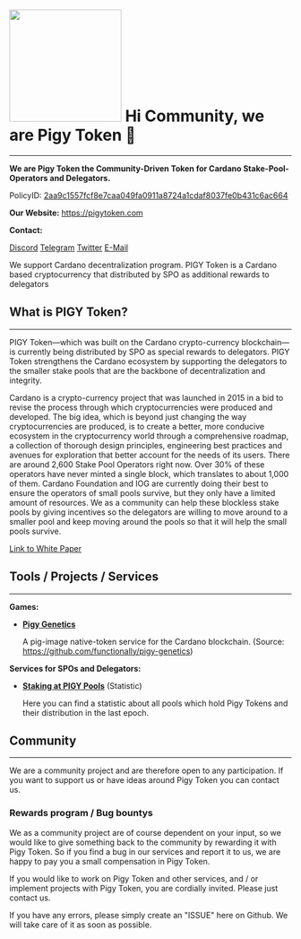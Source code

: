 # <img width="200" src="https://pigytoken.com/img/logo-head.png" /> **Hi Community, we are Pigy Token** 👋

------

**We are Pigy Token the Community-Driven Token for Cardano Stake-Pool-Operators and Delegators.**

PolicyID: [2aa9c1557fcf8e7caa049fa0911a8724a1cdaf8037fe0b431c6ac664](https://cardanoscan.io/tokenPolicy/2aa9c1557fcf8e7caa049fa0911a8724a1cdaf8037fe0b431c6ac664) 

**Our Website:** https://pigytoken.com

**Contact:**

[Discord](https://discord.gg/hkhJRS8QNw)
[Telegram](https://t.me/pigytoken)
[Twitter](https://twitter.com/pigytoken)
[E-Mail](support@pigytoken.com)

We support Cardano decentralization program. PIGY Token is a Cardano based cryptocurrency that distributed by SPO as additional rewards to delegators

## What is PIGY Token?

------

PIGY Token—which was built on the Cardano crypto-currency blockchain—is currently being distributed by SPO as special rewards to delegators. PIGY Token strengthens the Cardano ecosystem by supporting the delegators to the smaller stake pools that are the backbone of decentralization and integrity.

Cardano is a crypto-currency project that was launched in 2015 in a bid to revise the process through which cryptocurrencies were produced and developed. The big idea, which is beyond just changing the way cryptocurrencies are produced, is to create a better, more conducive ecosystem in the cryptocurrency world through a comprehensive roadmap, a collection of thorough design principles, engineering best practices and avenues for exploration that better account for the needs of its users. There are around 2,600 Stake Pool Operators right now. Over 30% of these operators have never minted a single block, which translates to about 1,000 of them. Cardano Foundation and IOG are currently doing their best to ensure the operators of small pools survive, but they only have a limited amount of resources. We as a community can help these blockless stake pools by giving incentives so the delegators are willing to move around to a smaller pool and keep moving around the pools so that it will help the small pools survive.

[Link to White Paper](https://pigytoken.com/download/PIGY_Whitepaper_1.0.pdf)

## Tools / Projects / Services

------

**Games:**

- **[Pigy Genetics](https://genetics.pigytoken.com/)**

  A pig-image native-token service for the Cardano blockchain. (Source: https://github.com/functionally/pigy-genetics)

**Services for SPOs and Delegators:**

- **[Staking at PIGY Pools](https://statistics.pigytoken.com/)** (Statistic)

  Here you can find a statistic about all pools which hold Pigy Tokens and their distribution in the last epoch.

## Community

------

We are a community project and are therefore open to any participation. If you want to support us or have ideas around Pigy Token you can contact us.

### Rewards program / Bug bountys

We as a community project are of course dependent on your input, so we would like to give something back to the community by rewarding it with Pigy Token. So if you find a bug in our services and report it to us, we are happy to pay you a small compensation in Pigy Token.

If you would like to work on Pigy Token and other services, and / or implement projects with Pigy Token, you are cordially invited. Please just contact us.

If you have any errors, please simply create an "ISSUE" here on Github. We will take care of it as soon as possible.
